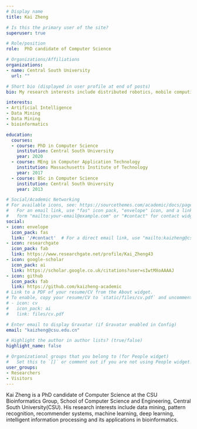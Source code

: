 ```yaml
---
# Display name
title: Kai Zheng

# Is this the primary user of the site?
superuser: true

# Role/position
role:  PhD candidate of Computer Science

# Organizations/Affiliations
organizations:
- name: Central South University
  url: ""

# Short bio (displayed in user profile at end of posts)
bio: My research interests include distributed robotics, mobile computing and programmable matter.

interests:
- Artificial Intelligence
- Data Mining
- Data Mining
- bioinformatics

education:
  courses:
  - course: PhD in Computer Science
    institution: Central South University
    year: 2020
  - course: MEng in Computer Application Technology
    institution: Massachusetts Institute of Technology
    year: 2017
  - course: BSc in Computer Science
    institution: Central South University
    year: 2013

# Social/Academic Networking
# For available icons, see: https://sourcethemes.com/academic/docs/page-builder/#icons
#   For an email link, use "fas" icon pack, "envelope" icon, and a link in the
#   form "mailto:your-email@example.com" or "#contact" for contact widget.
social:
- icon: envelope
  icon_pack: fas
  link: '/#contact'  # For a direct email link, use "mailto:kaizheng@csu.edu.cn".
- icon: researchgate
  icon_pack: fab
  link: https://www.researchgate.net/profile/Kai_Zheng43
- icon: google-scholar
  icon_pack: ai
  link: https://scholar.google.co.uk/citations?user=sIwtMXoAAAAJ
- icon: github
  icon_pack: fab
  link: https://github.com/kaizheng-academic
# Link to a PDF of your resume/CV from the About widget.
# To enable, copy your resume/CV to `static/files/cv.pdf` and uncomment the lines below.
# - icon: cv
#   icon_pack: ai
#   link: files/cv.pdf

# Enter email to display Gravatar (if Gravatar enabled in Config)
email: "kaizheng@csu.edu.cn"

# Highlight the author in author lists? (true/false)
highlight_name: false

# Organizational groups that you belong to (for People widget)
#   Set this to `[]` or comment out if you are not using People widget.
user_groups:
- Researchers
- Visitors
---
```


Kai Zheng is a PhD candidate of Computer Science at the CSU Bioinformatics Group, School of Computer Science and Engineering, Central South University(CSU). His research interests include data mining, pattern recognition, recommender systems, machine learning, deep learning, intelligent information processing and its applications in bioinformatics.

